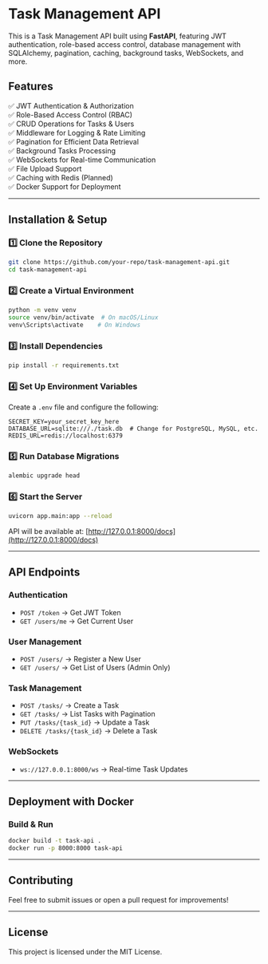# Task Management API

This is a Task Management API built using **FastAPI**, featuring JWT authentication, role-based access control, database management with SQLAlchemy, pagination, caching, background tasks, WebSockets, and more.

## Features
✅ JWT Authentication & Authorization  
✅ Role-Based Access Control (RBAC)  
✅ CRUD Operations for Tasks & Users  
✅ Middleware for Logging & Rate Limiting  
✅ Pagination for Efficient Data Retrieval  
✅ Background Tasks Processing  
✅ WebSockets for Real-time Communication  
✅ File Upload Support  
✅ Caching with Redis (Planned)  
✅ Docker Support for Deployment  

---

## Installation & Setup

### 1️⃣ Clone the Repository
```bash
git clone https://github.com/your-repo/task-management-api.git
cd task-management-api
```

### 2️⃣ Create a Virtual Environment
```bash
python -m venv venv
source venv/bin/activate  # On macOS/Linux
venv\Scripts\activate    # On Windows
```

### 3️⃣ Install Dependencies
```bash
pip install -r requirements.txt
```

### 4️⃣ Set Up Environment Variables
Create a `.env` file and configure the following:
```
SECRET_KEY=your_secret_key_here
DATABASE_URL=sqlite:///./task.db  # Change for PostgreSQL, MySQL, etc.
REDIS_URL=redis://localhost:6379
```

### 5️⃣ Run Database Migrations
```bash
alembic upgrade head
```

### 6️⃣ Start the Server
```bash
uvicorn app.main:app --reload
```

API will be available at: [http://127.0.0.1:8000/docs](http://127.0.0.1:8000/docs)

---

## API Endpoints

### Authentication
- `POST /token` → Get JWT Token
- `GET /users/me` → Get Current User

### User Management
- `POST /users/` → Register a New User
- `GET /users/` → Get List of Users (Admin Only)

### Task Management
- `POST /tasks/` → Create a Task
- `GET /tasks/` → List Tasks with Pagination
- `PUT /tasks/{task_id}` → Update a Task
- `DELETE /tasks/{task_id}` → Delete a Task

### WebSockets
- `ws://127.0.0.1:8000/ws` → Real-time Task Updates

---

## Deployment with Docker

### Build & Run
```bash
docker build -t task-api .
docker run -p 8000:8000 task-api
```

---

## Contributing
Feel free to submit issues or open a pull request for improvements!

---

## License
This project is licensed under the MIT License.

